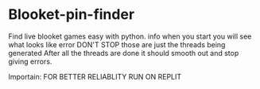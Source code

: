# Blooket-pin-finder
Find live blooket games easy with python.
info when you start you will see what looks like error DON'T STOP those are just the threads being generated
After all the threads are done it should smooth out and stop giving errors.

Importain: FOR BETTER RELIABLITY RUN ON REPLIT
